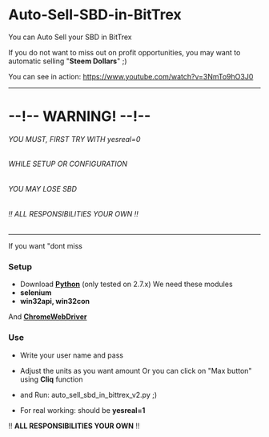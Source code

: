 # Auto-Sell-SBD-in-BitTrex
You can Auto Sell your SBD in BitTrex

If you do not want to miss out on profit opportunities, 
you may want to automatic selling "**Steem Dollars**" ;)

You can see in action:
https://www.youtube.com/watch?v=3NmTo9hO3J0 

---

# --!-- WARNING! --!--
###### YOU MUST, FIRST TRY WITH yesreal=0
###### WHILE SETUP OR CONFIGURATION
###### YOU MAY LOSE SBD
###### !! ALL RESPONSIBILITIES YOUR OWN !!

---

If you want "dont miss 
###  Setup
* Download **[Python](https://www.python.org/downloads/)** (only tested on 2.7.x)
We need these modules
* **selenium**
* **win32api, win32con**

And **[ChromeWebDriver](https://sites.google.com/a/chromium.org/chromedriver/downloads)**

### Use
* Write your user name and pass
* Adjust the units as you want amount Or you can click on "Max button" using **Cliq** function
* and Run: auto_sell_sbd_in_bittrex_v2.py ;)

* For real working: should be **yesreal=1**  

!! **ALL RESPONSIBILITIES YOUR OWN** !! 

